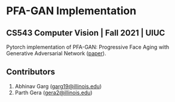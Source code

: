 # PFA-GAN Implementation
## CS543 Computer Vision | Fall 2021 | UIUC

Pytorch implementation of PFA-GAN: Progressive Face Aging with Generative
Adversarial Network ([paper](https://arxiv.org/pdf/2012.03459.pdf)). 

## Contributors
1. Abhinav Garg (garg19@illinois.edu)
2. Parth Gera (gera2@illinois.edu)
